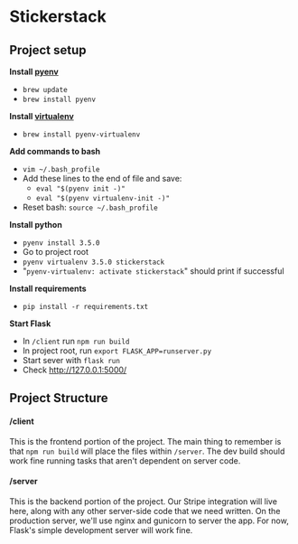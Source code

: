 # Stickerstack

## Project setup

**Install [pyenv](https://github.com/yyuu/pyenv)**
- `brew update`
- `brew install pyenv`

**Install [virtualenv](https://github.com/yyuu/pyenv-virtualenv)**
- `brew install pyenv-virtualenv`

**Add commands to bash**
- `vim ~/.bash_profile`
- Add these lines to the end of file and save:
    - `eval "$(pyenv init -)"`
    - `eval "$(pyenv virtualenv-init -)"`
- Reset bash: `source ~/.bash_profile`

**Install python**
- `pyenv install 3.5.0`
- Go to project root
- `pyenv virtualenv 3.5.0 stickerstack`
- "`pyenv-virtualenv: activate stickerstack`" should print if successful

**Install requirements**
- `pip install -r requirements.txt`

**Start Flask**
- In `/client` run `npm run build`
- In project root, run `export FLASK_APP=runserver.py`
- Start sever with `flask run`
- Check http://127.0.0.1:5000/



## Project Structure

#### /client
This is the frontend portion of the project. The main thing to remember is that `npm run build` will place the files
within `/server`. The dev build should work fine running tasks that aren't dependent on server code.

#### /server
This is the backend portion of the project. Our Stripe integration will live here, along with any other server-side
code that we need written. On the production server, we'll use nginx and gunicorn to server the app. For now, Flask's
simple development server will work fine.
